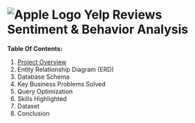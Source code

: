 # ![Apple Logo](https://retailwire.com/wp-content/uploads/Yelp-Mojahid_Mottakin-Depositphotos.com_-1536x993.jpg) Yelp Reviews Sentiment & Behavior Analysis 

**Table Of Contents:**
1. [Project Overview](#project-overview)
2. Entity Relationship Diagram (ERD)
3. Database Schema
4. Key Business Problems Solved
5. Query Optimization
7. Skills Highlighted
8. Dataset
9. Conclusion
